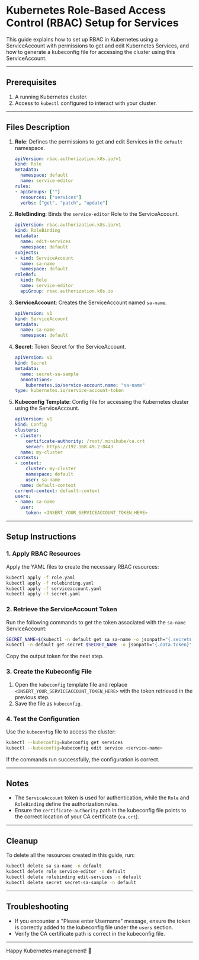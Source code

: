 
# Kubernetes Role-Based Access Control (RBAC) Setup for Services

This guide explains how to set up RBAC in Kubernetes using a ServiceAccount with permissions to get and edit Kubernetes Services, and how to generate a kubeconfig file for accessing the cluster using this ServiceAccount.

---

## Prerequisites

1. A running Kubernetes cluster.
2. Access to `kubectl` configured to interact with your cluster.

---

## Files Description

1. **Role**: Defines the permissions to get and edit Services in the `default` namespace.
   ```yaml
   apiVersion: rbac.authorization.k8s.io/v1
   kind: Role
   metadata:
     namespace: default
     name: service-editor
   rules:
   - apiGroups: [""]
     resources: ["services"]
     verbs: ["get", "patch", "update"]
   ```

2. **RoleBinding**: Binds the `service-editor` Role to the ServiceAccount.
   ```yaml
   apiVersion: rbac.authorization.k8s.io/v1
   kind: RoleBinding
   metadata:
     name: edit-services
     namespace: default
   subjects:
   - kind: ServiceAccount
     name: sa-name
     namespace: default
   roleRef:
     kind: Role
     name: service-editor
     apiGroup: rbac.authorization.k8s.io
   ```

3. **ServiceAccount**: Creates the ServiceAccount named `sa-name`.
   ```yaml
   apiVersion: v1
   kind: ServiceAccount
   metadata:
     name: sa-name
     namespace: default
   ```

4. **Secret**: Token Secret for the ServiceAccount.
   ```yaml
   apiVersion: v1
   kind: Secret
   metadata:
     name: secret-sa-sample
     annotations:
       kubernetes.io/service-account.name: "sa-name"
   type: kubernetes.io/service-account-token
   ```

5. **Kubeconfig Template**: Config file for accessing the Kubernetes cluster using the ServiceAccount.
   ```yaml
   apiVersion: v1
   kind: Config
   clusters:
   - cluster:
       certificate-authority: /root/.minikube/ca.crt
       server: https://192.168.49.2:8443
     name: my-cluster
   contexts:
   - context:
       cluster: my-cluster
       namespace: default
       user: sa-name
     name: default-context
   current-context: default-context
   users:
   - name: sa-name
     user:
       token: <INSERT_YOUR_SERVICEACCOUNT_TOKEN_HERE>
   ```

---

## Setup Instructions

### 1. Apply RBAC Resources
Apply the YAML files to create the necessary RBAC resources:

```bash
kubectl apply -f role.yaml
kubectl apply -f rolebinding.yaml
kubectl apply -f serviceaccount.yaml
kubectl apply -f secret.yaml
```

### 2. Retrieve the ServiceAccount Token
Run the following commands to get the token associated with the `sa-name` ServiceAccount:

```bash
SECRET_NAME=$(kubectl -n default get sa sa-name -o jsonpath="{.secrets[0].name}")
kubectl -n default get secret $SECRET_NAME -o jsonpath="{.data.token}" | base64 -d
```

Copy the output token for the next step.

### 3. Create the Kubeconfig File
1. Open the `kubeconfig` template file and replace `<INSERT_YOUR_SERVICEACCOUNT_TOKEN_HERE>` with the token retrieved in the previous step.
2. Save the file as `kubeconfig`.

### 4. Test the Configuration
Use the `kubeconfig` file to access the cluster:

```bash
kubectl --kubeconfig=kubeconfig get services
kubectl --kubeconfig=kubeconfig edit service <service-name>
```

If the commands run successfully, the configuration is correct.

---

## Notes
- The `ServiceAccount` token is used for authentication, while the `Role` and `RoleBinding` define the authorization rules.
- Ensure the `certificate-authority` path in the kubeconfig file points to the correct location of your CA certificate (`ca.crt`).

---

## Cleanup
To delete all the resources created in this guide, run:

```bash
kubectl delete sa sa-name -n default
kubectl delete role service-editor -n default
kubectl delete rolebinding edit-services -n default
kubectl delete secret secret-sa-sample -n default
```

---

## Troubleshooting
- If you encounter a "Please enter Username" message, ensure the token is correctly added to the kubeconfig file under the `users` section.
- Verify the CA certificate path is correct in the kubeconfig file.

---

Happy Kubernetes management! 🚀
